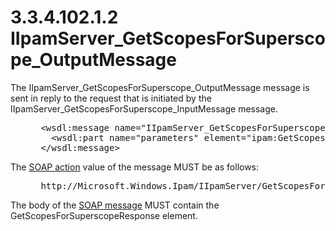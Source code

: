 <html dir="LTR" xmlns:mshelp="http://msdn.microsoft.com/mshelp" xmlns:ddue="http://ddue.schemas.microsoft.com/authoring/2003/5" xmlns:xlink="http://www.w3.org/1999/xlink" xmlns:tool="http://www.microsoft.com/tooltip">
 <body>
 <div id="header">
 <h1 class="heading">3.3.4.102.1.2 IIpamServer_GetScopesForSuperscope_OutputMessage</h1>
 </div>
 <div id="mainSection">
 <div id="mainBody">
 <div id="allHistory" class="saveHistory"></div>
 <div id="sectionSection0" class="section" name="collapseableSection">
 

<p>The IIpamServer_GetScopesForSuperscope_OutputMessage message
is sent in reply to the request that is initiated by the
IIpamServer_GetScopesForSuperscope_InputMessage message.</p>

<dl>
<dd>
<div><pre> &lt;wsdl:message name=&quot;IIpamServer_GetScopesForSuperscope_OutputMessage&quot;&gt;
   &lt;wsdl:part name=&quot;parameters&quot; element=&quot;ipam:GetScopesForSuperscopeResponse&quot; /&gt;
 &lt;/wsdl:message&gt;
</pre></div>
</dd></dl>

<p>The <a href="21b4a631-8f28-420f-822f-c5f879d5046e.md#gt_c1358651-96c1-4ce0-8e1f-b0b7a94145e3">SOAP
action</a> value of the message MUST be as follows:</p>

<dl>
<dd>
<div><pre> http://Microsoft.Windows.Ipam/IIpamServer/GetScopesForSuperscopeResponse
</pre></div>
</dd></dl>

<p>The body of the <a href="21b4a631-8f28-420f-822f-c5f879d5046e.md#gt_96185df3-4677-478c-b239-f72fcf514c59">SOAP message</a> MUST contain
the GetScopesForSuperscopeResponse element.</p>


 </div>
 </div>
 </div>
 </body>
</html>